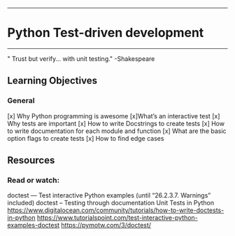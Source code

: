 -----------------------------------
# Python Test-driven development
-----------------------------------

" Trust but verify... with unit testing."
							-Shakespeare

## Learning Objectives

### General
[x] Why Python programming is awesome
[x]What’s an interactive test
[x] Why tests are important
[x] How to write Docstrings to create tests
[x] How to write documentation for each module and function
[x] What are the basic option flags to create tests
[x] How to find edge cases


## Resources
### Read or watch:

doctest — Test interactive Python examples (until “26.2.3.7. Warnings” included)
doctest – Testing through documentation
Unit Tests in Python
https://www.digitalocean.com/community/tutorials/how-to-write-doctests-in-python 
https://www.tutorialspoint.com/test-interactive-python-examples-doctest 
https://pymotw.com/3/doctest/ 
